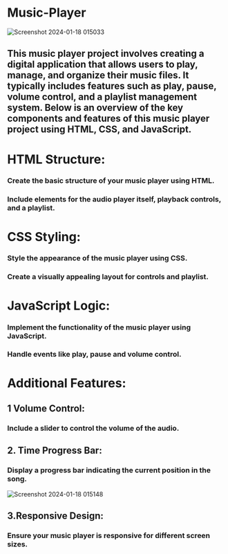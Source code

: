 # Music-Player

![Screenshot 2024-01-18 015033](https://github.com/mehrapallavi/Music-Player/assets/117376335/907a33e8-c64f-454e-ad0b-e86f37a44502)


## This music player project involves creating a digital application that allows users to play, manage, and organize their music files. It typically includes features such as play, pause, volume control, and a playlist management system. Below is an overview of the key components and features of this music player project using HTML, CSS, and JavaScript.

# HTML Structure:
### Create the basic structure of your music player using HTML.
### Include elements for the audio player itself, playback controls, and a playlist.

# CSS Styling:
### Style the appearance of the music player using CSS.
### Create a visually appealing layout for controls and playlist.

# JavaScript Logic:
### Implement the functionality of the music player using JavaScript.
### Handle events like play, pause and volume control.

# Additional Features:
 ## 1 Volume Control:
  ###  Include a slider to control the volume of the audio.

## 2. Time Progress Bar:
  ###   Display a progress bar indicating the current position in the song.

  ![Screenshot 2024-01-18 015148](https://github.com/mehrapallavi/Music-Player/assets/117376335/e878c3e3-34f3-4428-b086-871974d492b9)


## 3.Responsive Design:
### Ensure your music player is responsive for different screen sizes.

